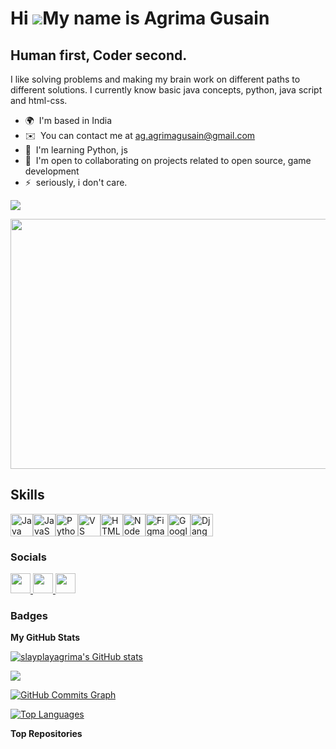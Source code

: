Hi ![](https://user-images.githubusercontent.com/18350557/176309783-0785949b-9127-417c-8b55-ab5a4333674e.gif)My name is Agrima Gusain
=====================================================================================================================================

Human first, Coder second.
-----

I like solving problems and making my brain work on different paths to different solutions. I currently know basic java concepts, python, java script and html-css.

* 🌍  I'm based in India
* ✉️  You can contact me at [ag.agrimagusain@gmail.com](mailto:ag.agrimagusain@gmail.com)
* 🧠  I'm learning Python, js
* 🤝  I'm open to collaborating on projects related to open source, game development
* ⚡  seriously, i don't care.

<a href="https://www.github.com/slayplayagrima" target="_blank" rel="noreferrer"><img
src="https://img.shields.io/github/followers/slayplayagrima?logo=github&style=for-the-badge&color=14b8a6&labelColor=171717" /></a>
<div align="center">
  <img height="400px" width="1000px" src="https://i.pinimg.com/originals/e9/21/6f/e9216fadf48c2842ca0961c2e10e0658.gif"/>
</div>

<h2> Skills </h2>


<p align="left">
<a href="https://www.oracle.com/java/" target="_blank" rel="noreferrer"><img src="https://raw.githubusercontent.com/danielcranney/readme-generator/main/public/icons/skills/java-colored.svg" width="36" height="36" alt="Java" /></a><a href="https://developer.mozilla.org/en-US/docs/Web/JavaScript" target="_blank" rel="noreferrer"><img src="https://raw.githubusercontent.com/danielcranney/readme-generator/main/public/icons/skills/javascript-colored.svg" width="36" height="36" alt="JavaScript" /></a><a href="https://www.python.org/" target="_blank" rel="noreferrer"><img src="https://raw.githubusercontent.com/danielcranney/readme-generator/main/public/icons/skills/python-colored.svg" width="36" height="36" alt="Python" /></a><a href="https://code.visualstudio.com/" target="_blank" rel="noreferrer"><img src="https://raw.githubusercontent.com/danielcranney/readme-generator/main/public/icons/skills/visualstudiocode.svg" width="36" height="36" alt="VS Code" /></a><a href="https://developer.mozilla.org/en-US/docs/Glossary/HTML5" target="_blank" rel="noreferrer"><img src="https://raw.githubusercontent.com/danielcranney/readme-generator/main/public/icons/skills/html5-colored.svg" width="36" height="36" alt="HTML5" /></a><a href="https://nodejs.org/en/" target="_blank" rel="noreferrer"><img src="https://raw.githubusercontent.com/danielcranney/readme-generator/main/public/icons/skills/nodejs-colored.svg" width="36" height="36" alt="NodeJS" /></a><a href="https://www.figma.com/" target="_blank" rel="noreferrer"><img src="https://raw.githubusercontent.com/danielcranney/readme-generator/main/public/icons/skills/figma-colored.svg" width="36" height="36" alt="Figma" /></a><a href="https://cloud.google.com/" target="_blank" rel="noreferrer"><img src="https://raw.githubusercontent.com/danielcranney/readme-generator/main/public/icons/skills/googlecloud-colored.svg" width="36" height="36" alt="Google Cloud" /></a><a href="https://www.djangoproject.com/" target="_blank" rel="noreferrer"><img src="https://raw.githubusercontent.com/danielcranney/readme-generator/main/public/icons/skills/django-colored.svg" width="36" height="36" alt="Django" /></a>
</p>


### Socials

<p align="left"> <a href="https://www.github.com/slayplayagrima" target="_blank" rel="noreferrer"> <picture> <source media="(prefers-color-scheme: dark)" srcset="https://raw.githubusercontent.com/danielcranney/readme-generator/main/public/icons/socials/github-dark.svg" /> <source media="(prefers-color-scheme: light)" srcset="https://raw.githubusercontent.com/danielcranney/readme-generator/main/public/icons/socials/github.svg" /> <img src="https://raw.githubusercontent.com/danielcranney/readme-generator/main/public/icons/socials/github.svg" width="32" height="32" /> </picture> </a> <a href="http://www.instagram.com/agrimaahhh" target="_blank" rel="noreferrer"> <picture> <source media="(prefers-color-scheme: dark)" srcset="https://raw.githubusercontent.com/danielcranney/readme-generator/main/public/icons/socials/instagram-dark.svg" /> <source media="(prefers-color-scheme: light)" srcset="https://raw.githubusercontent.com/danielcranney/readme-generator/main/public/icons/socials/instagram.svg" /> <img src="https://raw.githubusercontent.com/danielcranney/readme-generator/main/public/icons/socials/instagram.svg" width="32" height="32" /> </picture> </a> <a href="https://www.linkedin.com/in/agrima-gusain-47a19032b/" target="_blank" rel="noreferrer"> <picture> <source media="(prefers-color-scheme: dark)" srcset="https://raw.githubusercontent.com/danielcranney/readme-generator/main/public/icons/socials/linkedin-dark.svg" /> <source media="(prefers-color-scheme: light)" srcset="https://raw.githubusercontent.com/danielcranney/readme-generator/main/public/icons/socials/linkedin.svg" /> <img src="https://raw.githubusercontent.com/danielcranney/readme-generator/main/public/icons/socials/linkedin.svg" width="32" height="32" /> </picture> </a></p>

### Badges

<b>My GitHub Stats</b>

<a href="http://www.github.com/slayplayagrima"><img src="https://github-readme-stats.vercel.app/api?username=slayplayagrima&show_icons=true&hide=&count_private=true&title_color=a855f7&text_color=64748b&icon_color=14b8a6&bg_color=171717&hide_border=true&show_icons=true" alt="slayplayagrima's GitHub stats" /></a>

<a href="http://www.github.com/slayplayagrima"><img src="https://github-readme-streak-stats.herokuapp.com/?user=slayplayagrima&stroke=64748b&background=171717&ring=a855f7&fire=a855f7&currStreakNum=64748b&currStreakLabel=a855f7&sideNums=64748b&sideLabels=64748b&dates=64748b&hide_border=true" /></a>

<a href="http://www.github.com/slayplayagrima"><img src="https://github-readme-activity-graph.cyclic.app/graph?username=slayplayagrima&bg_color=171717&color=64748b&line=14b8a6&point=64748b&area_color=171717&area=true&hide_border=true&custom_title=GitHub%20Commits%20Graph" alt="GitHub Commits Graph" /></a>

<a href="https://github.com/slayplayagrima" align="left"><img src="https://github-readme-stats.vercel.app/api/top-langs/?username=slayplayagrima&langs_count=10&title_color=a855f7&text_color=64748b&icon_color=14b8a6&bg_color=171717&hide_border=true&locale=en&custom_title=Top%20%Languages" alt="Top Languages" /></a>

<b>Top Repositories</b>

<div width="100%" align="center"></div><br /><br /><br /><br /><br /><br /><br />
